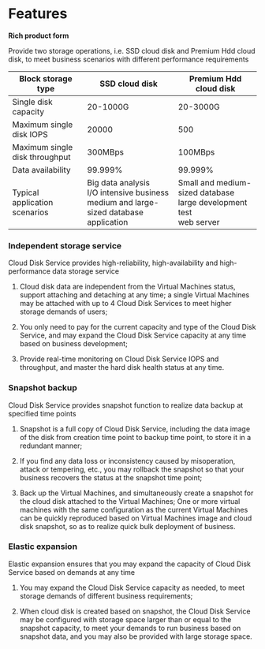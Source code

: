# **Features**

**Rich product form**

Provide two storage operations, i.e. SSD cloud disk and Premium Hdd cloud disk, to meet business scenarios with different performance requirements

| Block storage type | SSD cloud disk | Premium Hdd cloud disk |
| --- | --- | --- |
| Single disk capacity | 20-1000G | 20-3000G |
| Maximum single disk IOPS | 20000 | 500 |
| Maximum single disk throughput | 300MBps | 100MBps |
| Data availability | 99.999% | 99.999% |
| Typical application scenarios | Big data analysis<br> I/O intensive business<br> medium and large-sized database application | Small and medium-sized database<br> large development test <br> web server |

### Independent storage service ###

Cloud Disk Service provides high-reliability, high-availability and high-performance data storage service

1. Cloud disk data are independent from the  Virtual Machines status, support attaching and detaching at any time; a single  Virtual Machines may be attached with up to 4 Cloud Disk Services to meet higher storage demands of users;

2. You only need to pay for the current capacity and type of the Cloud Disk Service, and may expand the Cloud Disk Service capacity at any time based on business development;

3. Provide real-time monitoring on Cloud Disk Service IOPS and throughput, and master the hard disk health status at any time.

### Snapshot backup ###

Cloud Disk Service provides snapshot function to realize data backup at specified time points

1. Snapshot is a full copy of Cloud Disk Service, including the data image of the disk from creation time point to backup time point, to store it in a redundant manner;

2. If you find any data loss or inconsistency caused by misoperation, attack or tempering, etc., you may rollback the snapshot so that your business recovers the status at the snapshot time point;

3. Back up the Virtual Machines, and simultaneously create a snapshot for the cloud disk attached to the Virtual Machines; One or more virtual machines with the same configuration as the current Virtual Machines can be quickly reproduced based on Virtual Machines image and cloud disk snapshot, so as to realize quick bulk deployment of business.

### Elastic expansion ###

Elastic expansion ensures that you may expand the capacity of Cloud Disk Service based on demands at any time

1. You may expand the Cloud Disk Service capacity as needed, to meet storage demands of different business requirements;

2. When cloud disk is created based on snapshot, the Cloud Disk Service may be configured with storage space larger than or equal to the snapshot capacity, to meet your demands to run business based on snapshot data, and you may also be provided with large storage space.
